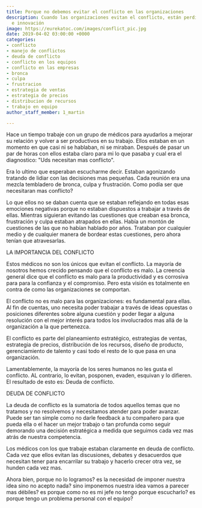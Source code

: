 ```yaml
---
title: Porque no debemos evitar el conflicto en las organizaciones
description: Cuando las organizaciones evitan el conflicto, están perdiendo en productividad
  e innovación
image: https://eurekatoc.com/images/conflict_pic.jpg
date: 2019-04-02 03:00:00 +0000
categories:
- conflicto
- manejo de conflictos
- deuda de conflicto
- conflicto en los equipos
- conflicto en las empresas
- bronca
- culpa
- frustracion
- estrategia de ventas
- estrategia de precios
- distribucion de recursos
- trabajo en equipo
author_staff_member: 1_martin

---
```

Hace un tiempo trabaje con un grupo de médicos para ayudarlos a mejorar su relación y volver a ser productivos en su trabajo. Ellos estaban en un momento en que casi ni se hablaban, ni se miraban. Después de pasar un par de horas con ellos estaba claro para mi lo que pasaba y cual era el diagnostico: "Uds necesitan mas conflicto".

Era lo ultimo que esperaban escucharme decir. Estaban agonizando tratando de lidiar con las decisiones mas pequeñas. Cada reunión era una mezcla tembladero de bronca, culpa y frustración. Como podía ser que necesitaran mas conflicto?

Lo que ellos no se daban cuenta que se estaban reflejando en todas esas emociones negativas porque no estaban dispuestos a trabajar a través de ellas. Mientras siguieran evitando las cuestiones que creaban esa bronca, frustración y culpa estaban atrapados en ellas. Había un montón de cuestiones de las que no habían hablado por años. Trataban por cualquier medio y de cualquier manera de bordear estas cuestiones, pero ahora tenían que atravesarlas.

LA IMPORTANCIA DEL CONFLICTO

Estos médicos no son los únicos que evitan el conflicto. La mayoría de nosotros hemos crecido pensando que el conflicto es malo. La creencia general dice que el conflicto es malo para la productividad y es corrosiva para para la confianza y el compromiso. Pero esta visión es totalmente en contra de como las organizaciones se comportan.

El conflicto no es malo para las organizaciones: es fundamental para ellas. Al fin de cuentas, uno necesita poder trabajar a través de ideas opuestas o posiciones diferentes sobre alguna cuestión y poder llegar a alguna resolución con el mejor interés para todos los involucrados mas allá de la organización a la que pertenezca.

El conflicto es parte del planeamiento estratégico, estrategias de ventas, estrategia de precios, distribución de los recursos, diseño de producto, gerenciamiento de talento y casi todo el resto de lo que pasa en una organización.

Lamentablemente, la mayoría de los seres humanos no les gusta el conflicto. AL contrario, lo evitan, posponen, evaden, esquivan y lo difieren. El resultado de esto es: Deuda de conflicto.

DEUDA DE CONFLICTO

La deuda de conflicto es la sumatoria de todos aquellos temas que no tratamos y no resolvemos y necesitamos atender para poder avanzar. Puede ser tan simple como no darle feedback a tu compañero para que pueda ella o el hacer un mejor trabajo o tan profunda como seguir demorando una decisión estratégica a medida que seguimos cada vez mas atrás de nuestra competencia.

Los médicos con los que trabaje estaban claramente en deuda de conflicto. Cada vez que ellos evitan las discusiones, debates y desacuerdos que necesitan tener para encarrilar su trabajo y hacerlo crecer otra vez, se hunden cada vez mas.

Ahora bien, porque no lo logramos? es la necesidad de imponer nuestra idea sino no acepto nada? sino imponemos nuestra idea vamos a parecer mas débiles? es porque como no es mi jefe no tengo porque escucharlo? es porque tengo un problema personal con el equipo?